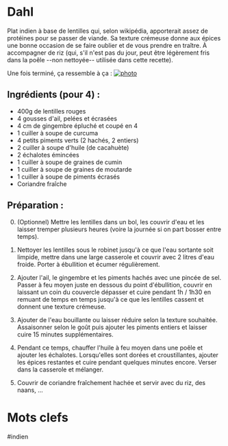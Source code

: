 Dahl
=================

Plat indien à base de lentilles qui, selon wikipédia,
apporterait assez de protéines pour se passer de viande.
Sa texture crémeuse donne aux épices une bonne occasion
de se faire oublier et de vous prendre en traître.
À accompagner de riz (qui, s'il n'est pas du jour, peut
être légèrement fris dans la poêle --non nettoyée-- utilisée
dans cette recette).

Une fois terminé, ça ressemble à ça :
[![photo](https://farm9.staticflickr.com/8365/8505391898_1b5e15425c_z_d.jpg)](http://www.flickr.com/photos/eisaru/8505391898)

Ingrédients (pour 4) :
------

- 400g de lentilles rouges
- 4 gousses d'ail, pelées et écrasées
- 4 cm de gingembre épluché et coupé en 4
- 1 cuiller à soupe de curcuma
- 4 petits piments verts (2 hachés, 2 entiers)
- 2 cuiller à soupe d'huile (de cacahuète)
- 2 échalotes émincées
- 1 cuiller à soupe de graines de cumin
- 1 cuiller à soupe de graines de moutarde
- 1 cuiller à soupe de piments écrasés
- Coriandre fraîche

Préparation :
------

0. (Optionnel) Mettre les lentilles dans un bol, les couvrir
d'eau et les laisser tremper plusieurs heures (voire la journée
si on part bosser entre temps). 

1. Nettoyer les lentilles sous le robinet jusqu'à ce que l'eau
sortante soit limpide, mettre dans une large casserole et couvrir
avec 2 litres d'eau froide. Porter à ébullition et écumer régulièrement.

2. Ajouter l'ail, le gingembre et les piments hachés avec une pincée
de sel. Passer à feu moyen juste en dessous du point d'ébullition, couvrir
en laissant un coin du couvercle dépasser et cuire pendant 1h / 1h30 en
remuant de temps en temps jusqu'à ce que les lentilles cassent et donnent
une texture crémeuse.

3. Ajouter de l'eau bouillante ou laisser réduire selon la texture
souhaitée. Assaisonner selon le goût puis ajouter les piments entiers
et laisser cuire 15 minutes supplémentaires.

4. Pendant ce temps, chauffer l'huile à feu moyen dans une poêle et
ajouter les échalotes. Lorsqu'elles sont dorées et croustillantes,
ajouter les épices restantes et cuire pendant quelques minutes encore.
Verser dans la casserole et mélanger.

5. Couvrir de coriandre fraîchement hachée et servir avec du riz,
des naans, ...

Mots clefs
=========

#indien
